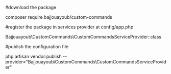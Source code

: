 #download the package

composer require bajjouayoub/custom-commands

#register the package in services provider at config/app.php

Bajjouayoub\CustomCommands\CustomCommandsServiceProvider::class


#publish the configuration file

php artisan vendor:publish --provider="Bajjouayoub\CustomCommands\CustomCommandsServiceProvider"
